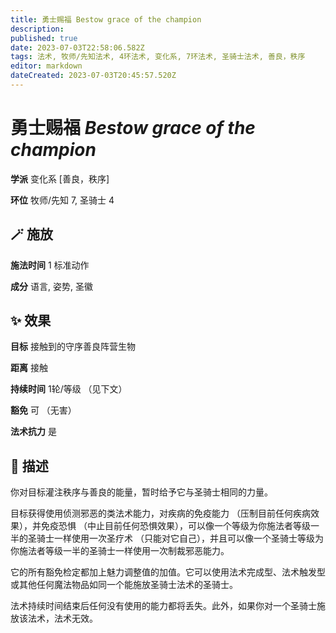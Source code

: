 ```yaml
---
title: 勇士赐福 Bestow grace of the champion
description: 
published: true
date: 2023-07-03T22:58:06.582Z
tags: 法术, 牧师/先知法术, 4环法术, 变化系, 7环法术, 圣骑士法术, 善良，秩序
editor: markdown
dateCreated: 2023-07-03T20:45:57.520Z
---
```


# **勇士赐福** *Bestow grace of the champion*

**学派** 变化系 \[善良，秩序\] 

**环位** 牧师/先知 7, 圣骑士 4

## 🪄 施放

**施法时间** 1 标准动作

**成分** 语言, 姿势, 圣徽

## ✨ 效果 

**目标** 接触到的守序善良阵营生物 

**距离** 接触  

**持续时间** 1轮/等级 （见下文） 

**豁免** 可 （无害）

**法术抗力** 是

## 📖 描述

你对目标灌注秩序与善良的能量，暂时给予它与圣骑士相同的力量。

目标获得使用侦测邪恶的类法术能力，对疾病的免疫能力 （压制目前任何疾病效果），并免疫恐惧 （中止目前任何恐惧效果），可以像一个等级为你施法者等级一半的圣骑士一样使用一次圣疗术 （只能对它自己），并且可以像一个圣骑士等级为你施法者等级一半的圣骑士一样使用一次制裁邪恶能力。

它的所有豁免检定都加上魅力调整值的加值。它可以使用法术完成型、法术触发型或其他任何魔法物品如同一个能施放圣骑士法术的圣骑士。

法术持续时间结束后任何没有使用的能力都将丢失。此外，如果你对一个圣骑士施放该法术，法术无效。
    